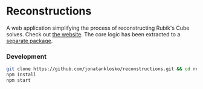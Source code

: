 # Reconstructions

A web application simplifying the process of reconstructing Rubik's Cube solves.
Check out [the website](https://jonatanklosko.github.io/reconstructions).
The core logic has been extracted to a [separate package](https://github.com/jonatanklosko/solution-analyzer).

### Development

```bash
git clone https://github.com/jonatanklosko/reconstructions.git && cd reconstructions
npm install
npm start
```
